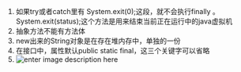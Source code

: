 1. 如果try或者catch里有 System.exit(0);这段，就不会执行finally 。System.exit(status);这个方法是用来结束当前正在运行中的java虚拟机
2. 抽象方法不能有方法体
3. new出来的String对象是在存在堆内存中，单独的一份
4. 在接口中，属性默认public static final，这三个关键字可以省略
5. ![enter image description here](https://pic1.zhimg.com/v2-6fdc939e35ec801c31ea515e80a88367_r.jpg)
<!--stackedit_data:
eyJoaXN0b3J5IjpbMjAxNTc1Njc1MCwtMzIxNzg4NjM3LDIwMD
cxMDQxNSw2MjE3MzkxNTYsMTY2MzU3MTQwMSwtMzExOTc2NTQ5
XX0=
-->